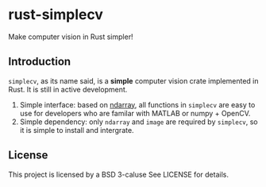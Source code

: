 # rust-simplecv
Make computer vision in Rust simpler!

## Introduction
`simplecv`, as its name said, is a **simple** computer vision crate implemented in Rust. It is still in active development.

1. Simple interface: based on [ndarray](https://github.com/rust-ndarray/ndarray), all functions in `simplecv` are easy to use for developers who are familar with MATLAB or numpy + OpenCV.
2. Simple dependency: only `ndarray` and `image` are required by `simplecv`, so it is simple to install and intergrate.

## License
This project is licensed by a BSD 3-caluse See LICENSE for details. 

